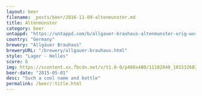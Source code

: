 ```yaml
---
layout: beer
filename: _posts/beer/2016-11-09-altenmunster.md
title: Altenmünster
category: beer
untappd: "https://untappd.com/b/allgauer-brauhaus-altenmunster-urig-wurzig/29819"
country: "Germany"
brewery: "Allgäuer Brauhaus"
breweryURL: "/brewery/allgauer-brauhaus.html"
style: "Lager - Helles"
score: 6
img: https://scontent.xx.fbcdn.net/v/t1.0-0/p480x480/11182040_10153268265373745_4318030430351182427_n.jpg?_nc_cat=108&_nc_oc=AQnSLdyf6SsKF9KAaKS_lLuZrHuf939SE7pY6VBOovZPZxOI5V3VLshaB_OYsPlSMKY&_nc_ht=scontent.xx&oh=2fbb1d2cc31587c79427df2b797728ed&oe=5DAAA1D9
beer-date: "2015-05-01"
desc: "Such a cool name and bottle"
permalink: /beer/:title.html
---
```


